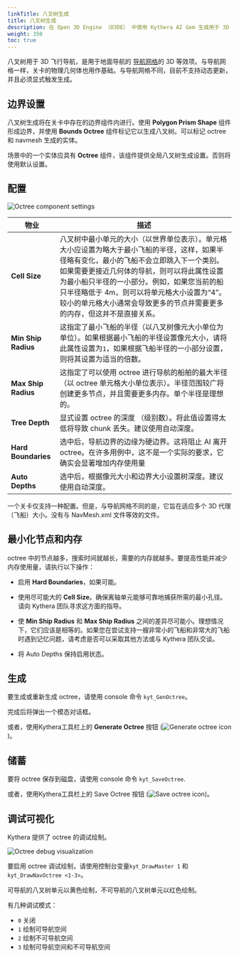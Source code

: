 ```yaml
---
linkTitle: 八叉树生成
title: 八叉树生成
description: 在 Open 3D Engine （O3DE） 中使用 Kythera AI Gem 生成用于 3D 导航的八叉树
weight: 350
toc: true
---
```


八叉树用于 3D 飞行导航，是用于地面导航的 [导航网格](navmesh-generation)的 3D 等效项。与导航网格一样，关卡的物理几何体也用作基础。与导航网格不同，目前不支持动态更新，并且必须显式触发生成。

## 边界设置

八叉树生成将在关卡中存在的边界组件内进行。使用 **Polygon Prism Shape** 组件形成边界，并使用 **Bounds Octree** 组件标记它以生成八叉树。可以标记 octree 和 navmesh 生成的实体。

场景中的一个实体应具有 **Octree** 组件，该组件提供全局八叉树生成设置。否则将使用默认设置。

## 配置

![Octree component settings](/images/user-guide/gems/kythera-ai/octree-configuration.png)

|物业 |描述 |
| - | - |
| **Cell Size** | 八叉树中最小单元的大小（以世界单位表示）。单元格大小应设置为略大于最小飞船的半径，这样，如果半径略有变化，最小的飞船不会立即跳入下一个类别。如果需要更接近几何体的导航，则可以将此属性设置为最小船只半径的一小部分。例如，如果您当前的船只半径略低于 4m，则可以将单元格大小设置为“4”。较小的单元格大小通常会导致更多的节点并需要更多的内存，但这并不是直接关系。 |
| **Min Ship Radius** | 这指定了最小飞船的半径（以八叉树像元大小单位为单位）。如果根据最小飞船的半径设置像元大小，请将此属性设置为`1`，如果根据飞船半径的一小部分设置，则将其设置为适当的倍数。 |
| **Max Ship Radius** | 这指定了可以使用 octree 进行导航的船舶的最大半径（以 octree 单元格大小单位表示）。半径范围较广将创建更多节点，并且需要更多内存。单个半径是理想的。 |
| **Tree Depth** | 显式设置 octree 的深度 （级别数）。将此值设置得太低将导致 chunk 丢失。建议使用自动深度。 |
| **Hard Boundaries** | 选中后，导航边界的边缘为硬边界。这将阻止 AI 离开 octree。在许多用例中，这不是一个实际的要求，它确实会显著增加内存使用量 |
| **Auto Depths** | 选中后，根据像元大小和边界大小设置树深度。建议使用自动深度。|

一个关卡仅支持一种配置。但是，与导航网格不同的是，它旨在适应多个 3D 代理（飞船）大小。没有与 NavMesh.xml 文件等效的文件。

## 最小化节点和内存

octree 中的节点越多，搜索时间就越长，需要的内存就越多。要提高性能并减少内存使用量，请执行以下操作：

* 启用 **Hard Boundaries**，如果可能。

* 使用尽可能大的 **Cell Size**。确保离轴单元能够可靠地捕获所需的最小孔径。请向 Kythera 团队寻求这方面的指导。

* 使 **Min Ship Radius** 和 **Max Ship Radius** 之间的差异尽可能小。理想情况下，它们应该是相等的。如果您在尝试支持一艘非常小的飞船和非常大的飞船时遇到记忆问题，请考虑是否可以采取其他方法或与 Kythera 团队交谈。

* 将 Auto Depths 保持启用状态。

## 生成

要生成或重新生成 octree，请使用 console 命令 `kyt_GenOctree`。
  
完成后将弹出一个模态对话框。

或者，使用Kythera工具栏上的 **Generate Octree** 按钮 (![Generate octree icon](/images/user-guide/gems/kythera-ai/toolbar-generate-octree.png))。

## 储蓄

要将 octree 保存到磁盘，请使用 console 命令 `kyt_SaveOctree`. 
  
或者，使用Kythera工具栏上的 Save Octree 按钮 (![Save octree icon](/images/user-guide/gems/kythera-ai/toolbar-save-octree.png))。

## 调试可视化

Kythera 提供了 octree 的调试绘制。

![Octree debug visualization](/images/user-guide/gems/kythera-ai/octree-debug-visualization.png)

要启用 octree 调试绘制，请使用控制台变量`kyt_DrawMaster 1` 和  `kyt_DrawNavOctree <1-3>`。

可导航的八叉树单元以黄色绘制，不可导航的八叉树单元以红色绘制。

有几种调试模式：

 * `0` 关闭  
 * `1` 绘制可导航空间 
 * `2` 绘制不可导航空间
 * `3` 绘制可导航空间和不可导航空间
